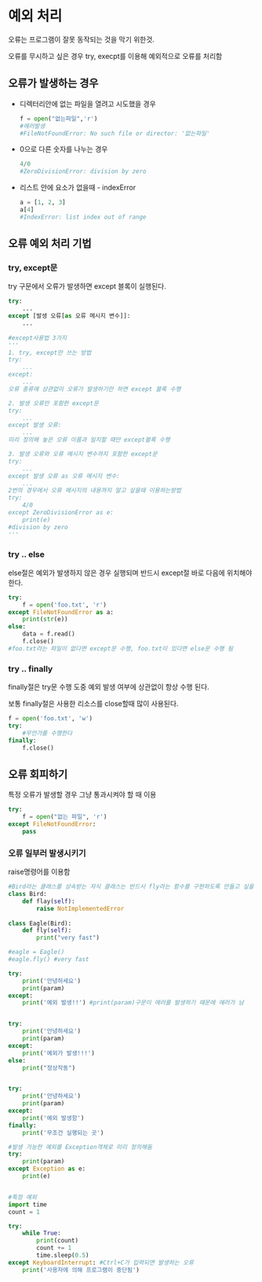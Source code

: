 # 예외 처리

오류는 프로그램이 잘못 동작되는 것을 막기 위한것.

오류를 무시하고 싶은 경우 try, execpt를 이용해 예외적으로 오류를 처리함

## 오류가 발생하는 경우

- 디렉터리안에 없는 파일을 열려고 시도했을 경우

  ```python
  f = open("없는파일",'r')
  #에러발생
  #FileNotFoundError: No such file or director: '없는파일'
  ```

- 0으로 다른 숫자를 나누는 경우

  ```python
  4/0
  #ZeroDivisionError: division by zero
  ```

- 리스트 안에 요소가 없을때 - indexError

  ```python
  a = [1, 2, 3]
  a[4]
  #IndexError: list index out of range
  ```

## 오류 예외 처리 기법

### try, except문

try 구문에서 오류가 발생하면 except 블록이 실행된다.

```python
try:
    ...
except [발생 오류[as 오류 메시지 변수]]:
    ...
    
#except사용법 3가지
'''
1. try, except만 쓰는 방법
try:
	...
except:
	...
오류 종류에 상관없이 오류가 발생하기만 하면 except 블록 수행

2. 발생 오류만 포함한 except문
try:
	...
except 발생 오류:
	...
미리 정의해 놓은 오류 이름과 일치할 때만 except블록 수행

3. 발생 오류와 오류 메시지 변수까지 포함한 except문
try:
	...
except 발생 오류 as 오류 메시지 변수:
	...
2번의 경우에서 오류 메시지의 내용까지 알고 싶을때 이용하는방법
try:
	4/0
except ZeroDivisionError as e:
	print(e)
#division by zero
'''
```



### try .. else

else절은 예외가 발생하지 않은 경우 실행되며 반드시 except절 바로 다음에 위치해야 한다.

```python
try:
    f = open('foo.txt', 'r')
except FileNotFoundError as a:
    print(str(e))
else:
    data = f.read()
    f.close()
#foo.txt라는 파일이 없다면 except문 수행, foo.txt이 있다면 else문 수행 됨
```



### try .. finally

finally절은 try문 수행 도중 예외 발생 여부에 상관없이 항상 수행 된다.

보통 finally절은 사용한 리소스를 close할때 많이 사용된다.

```python
f = open('foo.txt', 'w')
try:
    #무언가를 수행한다
finally:
    f.close()
```



## 오류 회피하기

특정 오류가 발생할 경우 그냥 통과시켜야 할 때 이용

```python
try:
    f = open("없는 파일", 'r')
except FileNotFoundError:
    pass
```



### 오류 일부러 발생시키기

raise명령어를 이용함

```python
#Bird라는 클래스를 상속받는 자식 클래스는 반드시 fly라는 함수를 구현하도록 만들고 싶을 때
class Bird:
    def flay(self):
        raise NotImplementedError
        
class Eagle(Bird):
    def fly(self):
        print("very fast")

#eagle = Eagle()
#eagle.fly() #very fast
```

```python
try:
    print('안녕하세요')
    print(param)
except:
    print('예외 발생!!') #print(param)구문이 에러를 발생하기 때문에 에러가 남


try:
    print('안녕하세요')
    print(param)
except:
    print('예외가 발생!!!')
else:
    print("정상작동")


try:
    print('안녕하세요')
    print(param)
except:
    print('예외 발생함')
finally:
    print('무조건 실행되는 곳')

#발생 가능한 예외를 Exception객체로 미리 정의해둠
try:
    print(param)
except Exception as e:
    print(e)


#특정 예외
import time
count = 1

try:
    while True:
        print(count)
        count += 1
        time.sleep(0.5)
except KeyboardInterrupt: #Ctrl+C가 입력되면 발생하는 오류
    print('사용자에 의해 프로그램이 중단됨')
```